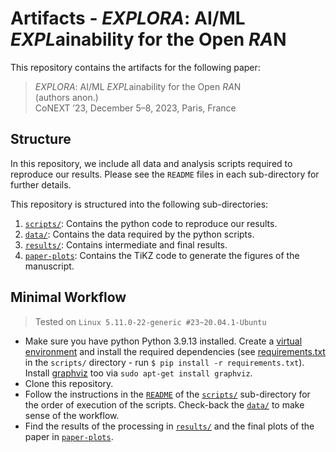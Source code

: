 # Artifacts - *EXPLORA*: AI/ML *EXPL*ainability for the Open *RA*N

This repository contains the artifacts for the following paper:

> *EXPLORA*: AI/ML *EXPL*ainability for the Open *RA*N<br>
> (authors anon.)<br>
> CoNEXT ’23, December 5–8, 2023, Paris, France <br>

## Structure

In this repository, we include all data and analysis scripts required to reproduce our results.
Please see the `README` files in each sub-directory for further details.

This repository is structured into the following sub-directories:

1. [`scripts/`](scripts): Contains the python code to reproduce our results.
2. [`data/`](data): Contains the data required by the python scripts.
3. [`results/`](results): Contains intermediate and final results.
4. [`paper-plots`](paper-plots): Contains the TiKZ code to generate the figures of the manuscript.

## Minimal Workflow

> Tested on `Linux 5.11.0-22-generic #23~20.04.1-Ubuntu`

- Make sure you have python Python 3.9.13 installed. Create a [virtual environment](https://docs.python.org/3/library/venv.html) and install the required dependencies (see [requirements.txt](scripts/requirements.txt) in the `scripts/` directory - run `$ pip install -r requirements.txt`). Install [graphviz](https://graphviz.org/) too via `sudo apt-get install graphviz`.
- Clone this repository.
- Follow the instructions in the [`README`](scripts/README.md) of the [`scripts/`](scripts) sub-directory for the order of execution of the scripts. Check-back the [`data/`](data) to make sense of the workflow.
- Find the results of the processing in [`results/`](results) and the final plots of the paper in [`paper-plots`](paper-plots).
